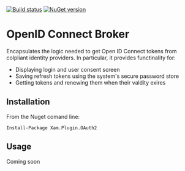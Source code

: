 [![Build status](https://ci.appveyor.com/api/projects/status/yhhaem05r4l0kdqv?svg=true)](https://ci.appveyor.com/project/Aftnet/oauth2plugin)
[![NuGet version](https://badge.fury.io/nu/Xam.Plugin.OAuth2.svg)](https://badge.fury.io/nu/Xam.Plugin.OAuth2)

# OpenID Connect Broker

Encapsulates the logic needed to get Open ID Connect tokens from colpliant identity providers.
In particular, it provides functinality for:

- Displaying login and user consent screen
- Saving refresh tokens using the system's secure password store
- Getting tokens and renewing them when their valdity exires

## Installation

From the Nuget comand line:

```
Install-Package Xam.Plugin.OAuth2
```

## Usage

Coming soon
